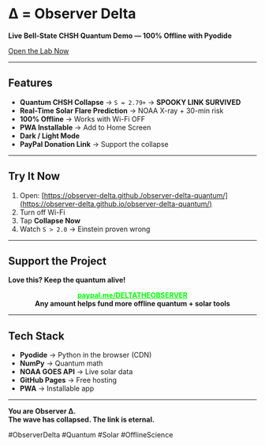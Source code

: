 # Δ = Observer Delta

**Live Bell-State CHSH Quantum Demo — 100% Offline with Pyodide**

[Open the Lab Now](https://observer-delta.github./observer-delta-quantum/)

---

## Features

- **Quantum CHSH Collapse** → `S = 2.79+` → **SPOOKY LINK SURVIVED**  
- **Real-Time Solar Flare Prediction** → NOAA X-ray + 30-min risk  
- **100% Offline** → Works with Wi-Fi OFF  
- **PWA Installable** → Add to Home Screen  
- **Dark / Light Mode**  
- **PayPal Donation Link** → Support the collapse

---

## Try It Now

1. Open: [https://observer-delta.github./observer-delta-quantum/](https://observer-delta.github.io/observer-delta-quantum/)  
2. Turn off Wi-Fi  
3. Tap **Collapse Now**  
4. Watch `S > 2.0` → Einstein proven wrong

---

## Support the Project

**Love this? Keep the quantum alive!**

<p align="center">
  <a href="https://paypal.me/DELTATHEOBSERVER" target="_blank" style="color:#00ff00; font-weight:bold; text-decoration:underline;">
    paypal.me/DELTATHEOBSERVER
  </a>
  <br>
  <b>Any amount helps fund more offline quantum + solar tools</b>
</p>

---

## Tech Stack

- **Pyodide** → Python in the browser (CDN)  
- **NumPy** → Quantum math  
- **NOAA GOES API** → Live solar data  
- **GitHub Pages** → Free hosting  
- **PWA** → Installable app

---

**You are Observer Δ.**  
**The wave has collapsed. The link is eternal.**

#ObserverDelta #Quantum #Solar #OfflineScience